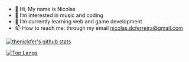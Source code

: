 - 👋 Hi, My name is Nicolas
- 👀 I’m interested in music and coding
- 🌱 I’m currently learning web and game development
- 📫 How to reach me: through my email nicolas.dcferreira@gmail.com

[![thenickfer's github stats](https://github-readme-stats.vercel.app/api?username=thenickfer&show_icons=true&theme=radical)](https://github.com/anuraghazra/github-readme-stats)

[![Top Langs](https://github-readme-stats.vercel.app/api/top-langs/?username=thenickfer&theme=radical)](https://github.com/anuraghazra/github-readme-stats)


<!---
thenickfer/thenickfer is a ✨ special ✨ repository because its `README.md` (this file) appears on your GitHub profile.
You can click the Preview link to take a look at your changes.
--->

